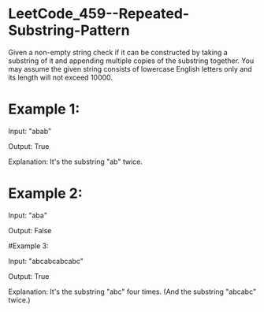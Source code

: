# LeetCode_459--Repeated-Substring-Pattern

Given a non-empty string check if it can be constructed by taking a substring of it and appending multiple copies of the substring together. You may assume the given string consists of lowercase English letters only and its length will not exceed 10000.

# Example 1:

Input: "abab"

Output: True

Explanation: It's the substring "ab" twice.

# Example 2:

Input: "aba"

Output: False

#Example 3:

Input: "abcabcabcabc"

Output: True

Explanation: It's the substring "abc" four times. (And the substring "abcabc" twice.)
